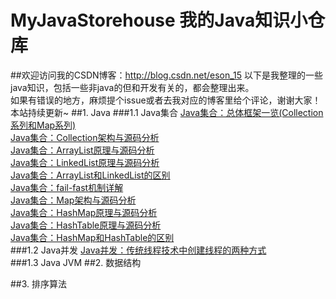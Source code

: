 # MyJavaStorehouse 我的Java知识小仓库
##欢迎访问我的CSDN博客：http://blog.csdn.net/eson_15
以下是我整理的一些java知识，包括一些非java的但和开发有关的，都会整理出来。<br/>
如果有错误的地方，麻烦提个issue或者去我对应的博客里给个评论，谢谢大家！<br/>
本站持续更新~
##1. Java
###1.1 Java集合
[Java集合：总体框架一览(Collection系列和Map系列)](http://blog.csdn.net/eson_15/article/details/51139971)<br/>
[Java集合：Collection架构与源码分析](http://blog.csdn.net/eson_15/article/details/51139978)<br/>
[Java集合：ArrayList原理与源码分析](http://blog.csdn.net/eson_15/article/details/51121833)<br/>
[Java集合：LinkedList原理与源码分析](http://blog.csdn.net/eson_15/article/details/51135944)<br/>
[Java集合：ArrayList和LinkedList的区别](http://blog.csdn.net/eson_15/article/details/51145788)<br/>
[Java集合：fail-fast机制详解](http://blog.csdn.net/eson_15/article/details/51149080)<br/>
[Java集合：Map架构与源码分析](http://blog.csdn.net/eson_15/article/details/51150033)<br/>
[Java集合：HashMap原理与源码分析](http://blog.csdn.net/eson_15/article/details/51158865)<br/>
[Java集合：HashTable原理与源码分析](http://blog.csdn.net/eson_15/article/details/51208166)<br/>
[Java集合：HashMap和HashTable的区别](http://blog.csdn.net/eson_15/article/details/51250324)<br/>
###1.2 Java并发
[Java并发：传统线程技术中创建线程的两种方式](http://blog.csdn.net/eson_15/article/details/51465316)<br/>
###1.3 Java JVM
##2. 数据结构

##3. 排序算法